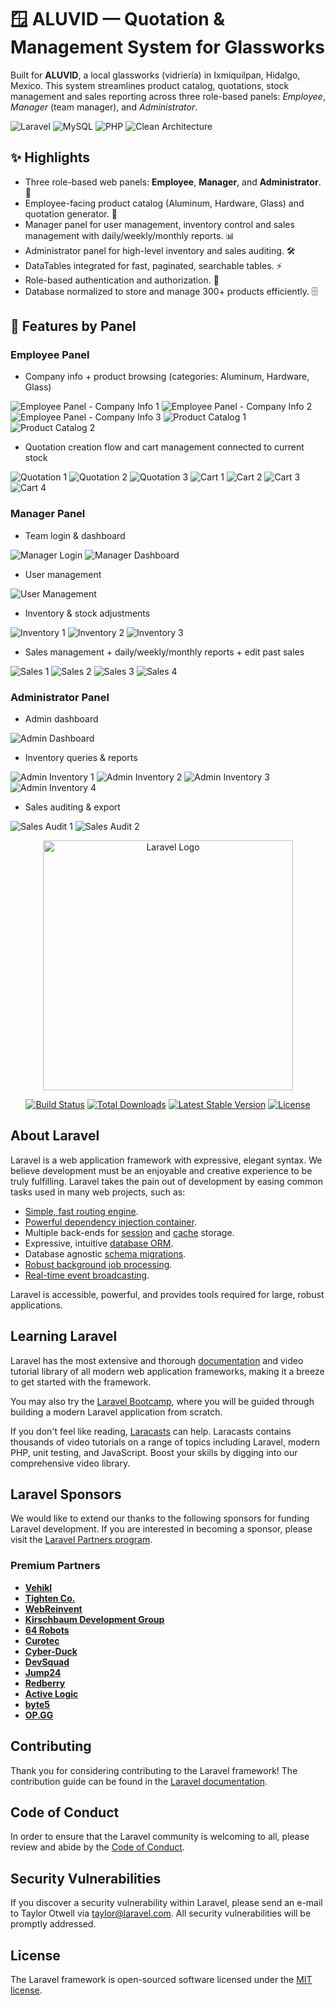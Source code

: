 
   <div class="container">
    <h1>🪟 ALUVID — Quotation & Management System for Glassworks</h1>
    <p class="lead">Built for <strong>ALUVID</strong>, a local glassworks (vidriería) in Ixmiquilpan, Hidalgo, Mexico. This system streamlines product catalog, quotations, stock management and sales reporting across three role-based panels: <em>Employee</em>, <em>Manager</em> (team manager), and <em>Administrator</em>.</p>

<div class="badges">
      <img alt="Laravel" src="https://img.shields.io/badge/Framework-Laravel-red?logo=laravel" />
      <img alt="MySQL" src="https://img.shields.io/badge/DB-MySQL-blue?logo=mysql" />
      <img alt="PHP" src="https://img.shields.io/badge/Language-PHP-777bb4?logo=php" />
      <img alt="Clean Architecture" src="https://img.shields.io/badge/Architecture-Clean--Architecture-yellowgreen" />
    </div>

<h2>✨ Highlights</h2>
    <ul>
      <li>Three role-based web panels: <strong>Employee</strong>, <strong>Manager</strong>, and <strong>Administrator</strong>. 🔐</li>
      <li>Employee-facing product catalog (Aluminum, Hardware, Glass) and quotation generator. 🧾</li>
      <li>Manager panel for user management, inventory control and sales management with daily/weekly/monthly reports. 📊</li>
      <li>Administrator panel for high-level inventory and sales auditing. 🛠️ </li>
      <li>DataTables integrated for fast, paginated, searchable tables. ⚡</li>
      <li>Role-based authentication and authorization. 👥</li>
      <li>Database normalized to store and manage 300+ products efficiently. 🗄️</li>
    </ul>

<h2>📣 Features by Panel</h2>

<h3>Employee Panel</h3>
    <ul>
      <li>Company info + product browsing (categories: Aluminum, Hardware, Glass)</li>
    </ul>
    <div class="img-grid">
      <img src="assets/img1.png" alt="Employee Panel - Company Info 1">
      <img src="assets/img2.png" alt="Employee Panel - Company Info 2">
      <img src="assets/img3.png" alt="Employee Panel - Company Info 3">
      <img src="assets/img4.png" alt="Product Catalog 1">
      <img src="assets/img5.png" alt="Product Catalog 2">
    </div>
    <ul>
      <li>Quotation creation flow and cart management connected to current stock</li>
    </ul>
    <div class="img-grid">
      <img src="assets/img6.png" alt="Quotation 1">
      <img src="assets/img7.png" alt="Quotation 2">
      <img src="assets/img8.png" alt="Quotation 3">
      <img src="assets/img9.png" alt="Cart 1">
      <img src="assets/img10.png" alt="Cart 2">
      <img src="assets/img11.png" alt="Cart 3">
      <img src="assets/img12.png" alt="Cart 4">
    </div>

 <h3>Manager Panel</h3>
    <ul>
      <li>Team login & dashboard</li>
    </ul>
    <div class="img-grid">
      <img src="assets/img13.png" alt="Manager Login">
      <img src="assets/img14.png" alt="Manager Dashboard">
    </div>
    <ul>
      <li>User management</li>
    </ul>
    <div class="img-grid">
      <img src="assets/img15.png" alt="User Management">
    </div>
    <ul>
      <li>Inventory & stock adjustments</li>
    </ul>
    <div class="img-grid">
      <img src="assets/img16.png" alt="Inventory 1">
      <img src="assets/img17.png" alt="Inventory 2">
      <img src="assets/img18.png" alt="Inventory 3">
    </div>
    <ul>
      <li>Sales management + daily/weekly/monthly reports + edit past sales</li>
    </ul>
    <div class="img-grid">
      <img src="assets/img19.png" alt="Sales 1">
      <img src="assets/img20.png" alt="Sales 2">
      <img src="assets/img21.png" alt="Sales 3">
      <img src="assets/img22.png" alt="Sales 4">
    </div>

<h3>Administrator Panel</h3>
    <ul>
      <li>Admin dashboard</li>
    </ul>
    <div class="img-grid">
      <img src="assets/img23.png" alt="Admin Dashboard">
    </div>
    <ul>
      <li>Inventory queries & reports</li>
    </ul>
    <div class="img-grid">
      <img src="assets/img24.png" alt="Admin Inventory 1">
      <img src="assets/img25.png" alt="Admin Inventory 2">
      <img src="assets/img26.png" alt="Admin Inventory 3">
      <img src="assets/img27.png" alt="Admin Inventory 4">
    </div>
    <ul>
      <li>Sales auditing & export</li>
    </ul>
    <div class="img-grid">
      <img src="assets/img28.png" alt="Sales Audit 1">
      <img src="assets/img29.png" alt="Sales Audit 2">
    </div>

  </div>

<p align="center"><a href="https://laravel.com" target="_blank"><img src="https://raw.githubusercontent.com/laravel/art/master/logo-lockup/5%20SVG/2%20CMYK/1%20Full%20Color/laravel-logolockup-cmyk-red.svg" width="400" alt="Laravel Logo"></a></p>

<p align="center">
<a href="https://github.com/laravel/framework/actions"><img src="https://github.com/laravel/framework/workflows/tests/badge.svg" alt="Build Status"></a>
<a href="https://packagist.org/packages/laravel/framework"><img src="https://img.shields.io/packagist/dt/laravel/framework" alt="Total Downloads"></a>
<a href="https://packagist.org/packages/laravel/framework"><img src="https://img.shields.io/packagist/v/laravel/framework" alt="Latest Stable Version"></a>
<a href="https://packagist.org/packages/laravel/framework"><img src="https://img.shields.io/packagist/l/laravel/framework" alt="License"></a>
</p>

## About Laravel

Laravel is a web application framework with expressive, elegant syntax. We believe development must be an enjoyable and creative experience to be truly fulfilling. Laravel takes the pain out of development by easing common tasks used in many web projects, such as:

- [Simple, fast routing engine](https://laravel.com/docs/routing).
- [Powerful dependency injection container](https://laravel.com/docs/container).
- Multiple back-ends for [session](https://laravel.com/docs/session) and [cache](https://laravel.com/docs/cache) storage.
- Expressive, intuitive [database ORM](https://laravel.com/docs/eloquent).
- Database agnostic [schema migrations](https://laravel.com/docs/migrations).
- [Robust background job processing](https://laravel.com/docs/queues).
- [Real-time event broadcasting](https://laravel.com/docs/broadcasting).

Laravel is accessible, powerful, and provides tools required for large, robust applications.

## Learning Laravel

Laravel has the most extensive and thorough [documentation](https://laravel.com/docs) and video tutorial library of all modern web application frameworks, making it a breeze to get started with the framework.

You may also try the [Laravel Bootcamp](https://bootcamp.laravel.com), where you will be guided through building a modern Laravel application from scratch.

If you don't feel like reading, [Laracasts](https://laracasts.com) can help. Laracasts contains thousands of video tutorials on a range of topics including Laravel, modern PHP, unit testing, and JavaScript. Boost your skills by digging into our comprehensive video library.

## Laravel Sponsors

We would like to extend our thanks to the following sponsors for funding Laravel development. If you are interested in becoming a sponsor, please visit the [Laravel Partners program](https://partners.laravel.com).

### Premium Partners

- **[Vehikl](https://vehikl.com/)**
- **[Tighten Co.](https://tighten.co)**
- **[WebReinvent](https://webreinvent.com/)**
- **[Kirschbaum Development Group](https://kirschbaumdevelopment.com)**
- **[64 Robots](https://64robots.com)**
- **[Curotec](https://www.curotec.com/services/technologies/laravel/)**
- **[Cyber-Duck](https://cyber-duck.co.uk)**
- **[DevSquad](https://devsquad.com/hire-laravel-developers)**
- **[Jump24](https://jump24.co.uk)**
- **[Redberry](https://redberry.international/laravel/)**
- **[Active Logic](https://activelogic.com)**
- **[byte5](https://byte5.de)**
- **[OP.GG](https://op.gg)**

## Contributing

Thank you for considering contributing to the Laravel framework! The contribution guide can be found in the [Laravel documentation](https://laravel.com/docs/contributions).

## Code of Conduct

In order to ensure that the Laravel community is welcoming to all, please review and abide by the [Code of Conduct](https://laravel.com/docs/contributions#code-of-conduct).

## Security Vulnerabilities

If you discover a security vulnerability within Laravel, please send an e-mail to Taylor Otwell via [taylor@laravel.com](mailto:taylor@laravel.com). All security vulnerabilities will be promptly addressed.

## License

The Laravel framework is open-sourced software licensed under the [MIT license](https://opensource.org/licenses/MIT).

